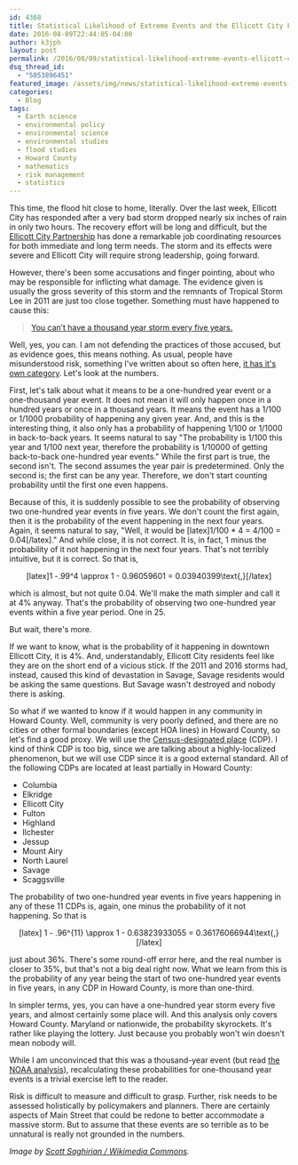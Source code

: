 ```yaml
---
id: 4368
title: Statistical Likelihood of Extreme Events and the Ellicott City Floods
date: 2016-08-09T22:44:05-04:00
author: k3jph
layout: post
permalink: /2016/08/09/statistical-likelihood-extreme-events-ellicott-city-floods/
dsq_thread_id:
  - "5053896451"
featured_image: /assets/img/news/statistical-likelihood-extreme-events-ellicott-city-floods.webp
categories:
  - Blog
tags:
  - Earth science
  - environmental policy
  - environmental science
  - environmental studies
  - flood studies
  - Howard County
  - mathematics
  - risk management
  - statistics
---
```

This time, the flood hit close to home, literally.  Over the last
week, Ellicott City has responded after a very bad storm dropped
nearly six inches of rain in only two hours.  The recovery effort
will be long and difficult, but the [Ellicott City
Partnership](https://ecpartnership.org/) has done a remarkable job
coordinating resources for both immediate and long term needs.  The
storm and its effects were severe and Ellicott City will require
strong leadership, going forward.

However, there's been some accusations and finger pointing, about
who may be responsible for inflicting what damage.  The evidence
given is usually the gross severity of this storm and the remnants
of Tropical Storm Lee in 2011 are just too close together.  Something
must have happened to cause this:

> [You can’t have a thousand year storm every five years.](http://howcome.md/ellicott-city-flood-a-watershed-event/)

Well, yes, you can.  I am not defending the practices of those
accused, but as evidence goes, this means nothing.  As usual, people
have misunderstood risk, something I've written about so often here,
[it has it's own category](/tag/risk-management/).
Let's look at the numbers.

First, let's talk about what it means to be a one-hundred year event
or a one-thousand year event.  It does not mean it will only happen
once in a hundred years or once in a thousand years.  It means the
event has a 1/100 or 1/1000 probability of happening any given year.
And, and this is the interesting thing, it also only has a probability
of happening 1/100 or 1/1000 in back-to-back years.  It seems natural
to say "The probability is 1/100 this year and 1/100 next year,
therefore the probability is 1/10000 of getting back-to-back
one-hundred year events."  While the first part is true, the second
isn't.  The second assumes the year pair is predetermined.  Only
the second is; the first can be any year.  Therefore, we don't start
counting probability until the first one even happens.

Because of this, it is suddenly possible to see the probability of
observing two one-hundred year events in five years.  We don't count
the first again, then it is the probability of the event happening
in the next four years.  Again, it seems natural to say, "Well, it
would be [latex]1/100 * 4 = 4/100 = 0.04[/latex]."  And while close,
it is not correct.  It is, in fact, 1 minus the probability of it
not happening in the next four years.  That's not terribly intuitive,
but it is correct.  So that is,

<center>[latex]1 -.99^4 \approx 1 - 0.96059601 = 0.03940399\text{,}[/latex]</center> 

which is almost,
but not quite 0.04.  We'll make the math simpler and call it at 4%
anyway.  That's the probability of observing two one-hundred year
events within a five  year period.  One in 25.

But wait, there's more.

If we want to know, what is the probability of it happening in
downtown Ellicott City, it is 4%.  And, understandably, Ellicott
City residents feel like they are on the short end of a vicious
stick.  If the 2011 and 2016 storms had, instead, caused this kind
of devastation in Savage, Savage residents would be asking the same
questions.  But Savage wasn't destroyed and nobody there is asking.

So what if we wanted to know if it would happen in any community
in Howard County.  Well, community is very poorly defined, and there
are no cities or other formal boundaries (except HOA lines) in
Howard County, so let's find a good proxy.  We will use the
[Census-designated
place](https://www.census.gov/geo/maps-data/data/cbf/cbf_place.html) (CDP).
I kind of think CDP is too big, since we are talking about a
highly-localized phenomenon, but we will use CDP since it is a good
external standard.  All of the following CDPs are located at least
partially in Howard County:


* Columbia 
* Elkridge 
* Ellicott City 
* Fulton 
* Highland 
* Ilchester 
* Jessup 
* Mount Airy
* North Laurel 
* Savage 
* Scaggsville

The probability of two one-hundred year events in five years happening
in any of these 11 CDPs is, again, one minus the probability of it
not happening.  So that is

<center> [latex] 1 - .96^{11} \approx 1 - 0.63823933055 = 0.36176066944\text{,}[/latex]</center>

just about 36%.  There's some round-off error here, and the real number is
closer to 35%, but that's not a big deal right now.  What we learn
from this is the probability of any year being the start of two
one-hundred year events in five years, in any CDP in Howard County,
is more than one-third.

In simpler terms, yes, you can have a one-hundred year storm every
five years, and almost certainly some place will.  And this analysis
only covers Howard County.  Maryland or nationwide, the probability
skyrockets.  It's rather like playing the lottery.  Just because
you probably won't win doesn't mean nobody will.

While I am unconvinced that this was a thousand-year event (but
read [the NOAA
analysis](http://www.nws.noaa.gov/oh/hdsc/aep_storm_analysis/AEP_Ellicott_City_July2016.pdf)),
recalculating these probabilities for one-thousand year events is
a trivial exercise left to the reader.

Risk is difficult to measure and difficult to grasp.  Further, risk
needs to be assessed holistically by policymakers and planners.
There are certainly aspects of Main Street that could be redone to
better accommodate a massive storm. But to assume that these events
are so terrible as to be unnatural is really not grounded in the
numbers.

_Image by [Scott Saghirian / Wikimedia
Commons](https://commons.wikimedia.org/wiki/File:Main_Street_Bridge,_Ellicott_City,_MD.webp)._
